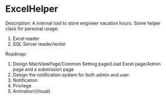 # ExcelHelper
Description:
A internal tool to store engineer vacation hours.
Some helper class for personal usage:
1. Excel reader
2. SQL Server reader/writer


Roadmap:
1. Design MainViewPage/Common Setting page/Load Excel page/Admin page and a submission page
2. Design the notification system for both admin and user.
3. Notification
4. Privilege
5. Animation(Visual)
